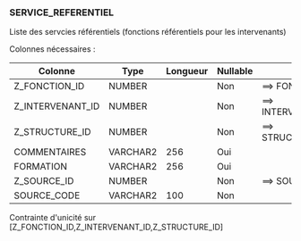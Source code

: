 ### SERVICE_REFERENTIEL

Liste des servcies référentiels (fonctions référentiels pour les intervenants)

Colonnes nécessaires :

|Colonne         |Type    |Longueur|Nullable|Commentaire                |
|----------------|--------|--------|--------|---------------------------|
|Z_FONCTION_ID   |NUMBER  |        |Non     |==> FONCTION.              |
|Z_INTERVENANT_ID|NUMBER  |        |Non     |==> INTERVENANT.SOURCE_CODE|
|Z_STRUCTURE_ID  |NUMBER  |        |Non     |==> STRUCTURE.SOURCE_CODE  |
|COMMENTAIRES    |VARCHAR2|256     |Oui     |                           |
|FORMATION       |VARCHAR2|256     |Oui     |                           |
|Z_SOURCE_ID     |NUMBER  |        |Non     |==> SOURCE.CODE            |
|SOURCE_CODE     |VARCHAR2|100     |Non     |                           |

Contrainte d'unicité sur [Z_FONCTION_ID,Z_INTERVENANT_ID,Z_STRUCTURE_ID]
